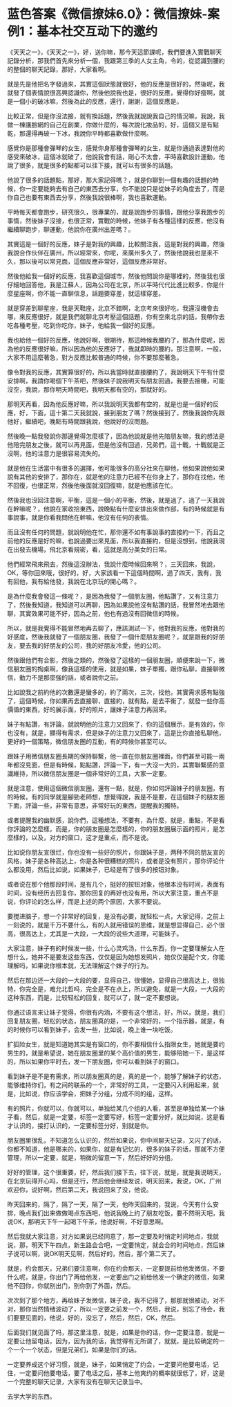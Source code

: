 # 蓝色答案《微信撩妹6.0》：微信撩妹-案例1：基本社交互动下的邀约

《天天之一》，《天天之一》，好，送你嘛，那今天這節課呢，我們要進入實戰聊天記錄分析，那我們首先來分析一個，我跟第三季的人女主角，令的，從認識到腰約的整個的聊天記錄，那好，大家看啊。

就是先是他把名字發過來，其實這個狀態就很好，他的反應是很好的，然後呢，我就發了個表情說很高興認識你，然後他說我也是，很好的反應，覺得你好瘦啊，就是一個小的破冰嘛，然後為此的反應，還行，謝謝，這個反應是。

比較正常，但是你沒法接，就有換話題，然後我就說說我自己的情況嘛，我說，我做一棟護臉網的自己在創業，你做什麼的，每次說化妝品的，好，這個又是有點乾，那還得再破一下冰，我說你平時都喜歡做什麼啊。

感覺你是那種會彈琴的女生，感覺你身那種會彈琴的女生，就是你通過表達對他的感受來破冰，這個冰就破了，他說我會有話，剛心不太會，平時喜歡設計運動，他說了很多，就是很多的點都可以往下接，就可以有很多的話題。

他說了很多的話題點，那好，那大家記得嗎？，就是你聊到一個有趣的話題的時候，你一定要能夠去有自己的東西去分享，你不能說只是從妹子的角度去了，而是你自己也要有東西去分享，然後我說很棒啊，我也喜歡運動。

平時每天都會跑步，研究很久，很專業的，就是說跑步的事情，跟他分享我跑步的事情，然後妹子沒接，也很正常，實戰的時候，他妹子有各種這樣的反應，他沒有繼續聊跑步，聊運動，他說你在廣州出差嗎？。

其實這是一個好的反應，妹子是對我的興趣，比較關注我，這是對我的興趣，然後我說合作伙伴在廣州，所以經常來，你呢，來廣州多久了，然後他說我也是來不久，那以後可以常見面，這個反應非常好，這個反應非常好。

然後他給我一個好的反應，我喜歡這個城市，然後他問說你是哪裡的，然後我也很仔細地回答他，我是江蘇人，因為公司在北京，所以平時代代比進比較多，你是什麼星座啊，你不能一直聊信息，話題要穿差，就這樣穿差。

就是穿差到聊星座，我是天鞋座，北京不錯啊，北京考來很好吃，我還沒機會去哪，來反應很好，就是我們就聊北京考壓這個話題，你有空來北京的話，我帶你去吃各種考壓，吃到你吃你，妹子，他給我一個好的反應。

我也給他一個好的反應，他說好啊，很期待，那這時候我腰約了，那為什麼呢，因為他的反應很好嘛，所以因為他的反應好了，我就即時的腰約，那注意啊，一般，大家不用這麼著急，對方反應比較普通的時候，你不要那麼著急。

像令對我的反應，其實算很好的，所以我當時就直接腰約了，我說明天下午有什麼安排啊，我請你喝個下午茶吧，然後妹子說我明天有朋友回過，我要去接機，可能沒空，我說，那你明天時間吧，我明天都有空的，那就好的。

那明天再看，因為他反應好嘛，所以我說明天我都有空的，就是也是一個好的反應，好，下面，這十第二天我就說，接到朋友了嗎？然後接到了，然後我說你先跟他好，繼續吧，晚點有時間跟我說，他說好的沒問題。

然後晚一點我發說你那邊覺得怎麼樣了，因為他說就是他先陪朋友嘛，我的想法是他陪完朋友之後，就可以再見面，但是他沒有回過，兄弟們，這十戰，十戰就是正沒啊，他的注意力是很容易流失的。

就是他在生活當中有很多的選擇，他可能很多的高分社來在聊他，他如果說他如果說有其他的安排了，那你在，就是他的注意力已經不在你身上了，那你在找他，他不回復，也很正常，然後他後面就沒回復嘛，就是他應該在忙。

然後我也沒回注意啊，平衡，這是一個小的平衡，然後，就是過了，過了一天我說在幹嘛呢？，他說在家收拾東西，說晚點有什麼安排出來做作部，有的時候就是有事說事，就是你看我問他在幹嘛，他沒有任何的表情。

而且沒有任何的問題，就說明他在忙，那你還不如有事說事的直接約一下，而且之前他的反應是好的嘛，也說過要出來見面，所以我直接約，但是沒想到，他說我現在出發去機場，飛北京看規密，看，這就是高分美女的日常。

他們經常飛來飛去，然後這沒辦法，我說什麼時候回來啊？，三天回來，我說，OK，等你回來哦，很好的，好，大家該看一下這個時間啊，過了四天，我有，我有回他，我有給他發，我說在北京玩的開心嗎？。

是為什麼我會發這一條呢？，是因為我發了一個朋友圈，他點讚了，又有注意力了，然後我知道，我知道可以再聊，因為如果說他沒有點讚的話，我冒然地去跟他聊，其實效果可能不好，因為之前，他也有過沒有回微信的時候。

所以，就是我覺得不能冒然地再去聊了，應該測試一下，他對我的反應，他對我的好感度，然後我就發了一個朋友圈，我發了一個什麼朋友圈呢？，就是跟我的好朋友，要去我的好朋友的公司，我的好朋友冷愛，他的公司。

然後跟他們有合影，然後之類的，然後發了這樣的一個朋友圈，順便來說一下，微信朋友圈的掏桌啊，像我這樣的使用，就是如果，妹子單獨，跟你私聊，直接聊微信，動力不是那麼強的話，或者說你之前。

比如說我之前約他的次數還是蠻多的，約了兩次，三次，找他，其實需求感有點強了，這個時候，你如果再去直接聊，直接約，就有點，是去平衡了，就發一些你高價值的東西，好的展示面，好的照片，讓妹子注意力再回來。

妹子有點讚，有評論，就說明他的注意力又回來了，你的這個展示，是有效的，你也沒有，就是，顯得有需求，但是妹子的注意力又回來了，這是比你直接私聊他，更好的一個策略，微信朋友圈的互動，有的時候你甚至可以。

跟妹子用微信朋友圈長期的保持聯繫，他一直在你朋友圈裡面，你們甚至可能一兩年都沒見面，但是有時候，點點讚，評論一下，有一大沒一大的，其實聯繫感的意識維持，所以微信朋友圈是一個非常好的工具，大家一定要。

就是注意，使用這個微信朋友圈，還有一點，就是，你如何評論妹子的朋友圈，有的時候，有的同學就是腳勁老師想，想覺得說，我是不是要，在這個妹子的朋友圈下面，評論一些，非常有意思，非常好玩的東西，提醒我的獨特。

或者提醒我的幽默感，說你們，這種想法，不要有，為什麼，就是，重點，不是看你評論的怎麼樣，而是，你的朋友圈是怎麼樣的，你的朋友圈展示面的照片，是怎麼樣的，以及，对方的窗口，这才是重点，而不是说。

比如说你朋友宣很烂，你也没有一些好的照片，你跟妹子是，两种不同的朋友宣的风格，妹子是各种高达上，你是各种很糟糕的照片，或者是没有照片，那你评论什么都没用，然后比如说，如果妹子，已经是有了很多的按钮对象。

或者说在那个他那段时间，是有几个，挺好的按钮对象，他根本没有时间，表面有时间，没有经历去回复你，那你回复的再好也没有用，所以大家注意，重点不是说，你评论的怎么样，而是上述的两个原因，大家不要说。

要搅进脑子，想一个非常好的回复，是没有必要，就轻松一点，大家记得，之前上一刻说的，就是千万不要什么，有的人就用错误的思维，就是想显得自己，必个很高，很高达上，尤其是一大段，一大段的说些大道理，可能妹子。

大家注意，妹子有的时候发一些，什么心灵鸡汤，什么东西，你一定要理解女人在想什么，她并不是要发这些东西，仅仅是因为她想发照片，她仅仅是配个文，你能理解吗，如果说你根本就，无法理解这个妹子的行为。

然后在那边还一大段的一大段的要，显得自己，很懂她，显得自己很高达上，很独特，你完全是，难允北哲吗，完全是不在点上，所以避免，就是一大段，一大段的这种东西，而是，比较轻松的回复，就可以了，就一定不要想说。

你通过语言来让妹子觉得，你很有内涵，不要有这个想法，好，所以，就是，我们回复朋友圈，轻松的状态，朋友圈真的是，一个非常好的，一个指示器，就是，有的时候你可以看到妹子，会发一些，比如说，晚上谁一块吃饭。

扩狐险女生，就是知道她其实是有窗口的，你不要相信什么指限女生，她就是要约男生的，就是希望说，她在朋友圈里的某个高价值的男生，能够陪她一下，是这样的，所以如果你平时去，发一下朋友圈，你可以看到妹子的窗口。

看到妹子是不是有需求，所以朋友圈真的是，真的是一个，能够了解妹子的状态，能够维持你们，有之间的联系的一个，非常好的工具，一定要闪入利用起来，就是，比如说，你应该学会，把妹子分组，分成不同的组，这样。

有的照片，你就可以，你就可以，单独给某几个组的人看，甚至是单独给某一个妹子看，然后，就是一定要，标签一定要写好，标签一定要分好，就比如说，这是看才认识的，接打认识的，一定要标签分好，别就是你。

朋友圈里很乱，不知道怎么认识的，然后如果说，你中间聊天记录，又闪了的话，你都不知道，他是哪来的，如果你，就是有记忆的，很多的妹子的话，那就不方便管理，所以一定要，就是，稍微的留意一下，然后好好的分组。

好好的管理，这个很重要，好，然后我们接下去，往下说，就是，就是我说明天，在北京玩得开心吗，但是还行，然后他会继续发说，明天回来，我说，OK，广州欢迎你，说好啊，然后第二天，我说回来了没，他说。

昨天回来的，隔了，隔了一天，隔了一天，他昨天回来的，我说，今天有什么安排，晚点我们出来做做喝点东西吧，他说我晚上约了朋友吃饭，要不然明天吧，我说OK，那明天下午一起喝下午茶，他说好啊，不好意思啊。

然后我就大家注意，对方如果说已经同意了，那一定要及时悄定时间地点，我就说，那，明天下午四点，新生路会合吧，一定要悄定，就会合的时间地点，然后妹子说可以啊，说OK明天见啊，然后好的，然后，那个第二天了。

就是，约会那天，兄弟们要注意啊，你在约会那天，一定要提前给他发微信，不要什么呢，就是，你出门了再给他发，一定要出门之前给他发一个确定的微信，如果他不回你，你就别出门，别你到了外面，然后。

次次到了那个地方，再给妹子发微信，妹子说，我不记得了，那那就很被动，对不对，那你当然情绪波动了，所以一定要之前发一个，然后，我说，别忘了待会，我们要要见面的，他说，好的，没忘了，然后，然后，OK，然后。

后面我们就见面了吗，那这里注意，就是，如果是你的话，你一定要注意，就是一定要让他留电话，因为，因为我的话，我觉得有无所谓了，就就，是比较确定的一个一个一个状态，但是兄弟们，如果是你们的话。

一定要养成这个好习惯，就是，妹子，如果悄定了约会，一定要问他要电话，记住，一定要问他要电话，要了电话之后，基本上他爽约的概率就很低了，好，这是一个完整的聊天记录，大家有没有在聊天记录当中。

去学大学的东西。